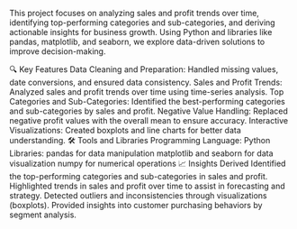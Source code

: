 This project focuses on analyzing sales and profit trends over time, identifying top-performing categories and sub-categories, and deriving actionable insights for business growth. Using Python and libraries like pandas, matplotlib, and seaborn, we explore data-driven solutions to improve decision-making.

🔍 Key Features
Data Cleaning and Preparation:
Handled missing values, date conversions, and ensured data consistency.
Sales and Profit Trends:
Analyzed sales and profit trends over time using time-series analysis.
Top Categories and Sub-Categories:
Identified the best-performing categories and sub-categories by sales and profit.
Negative Value Handling:
Replaced negative profit values with the overall mean to ensure accuracy.
Interactive Visualizations:
Created boxplots and line charts for better data understanding.
🛠️ Tools and Libraries
Programming Language: Python
Libraries:
pandas for data manipulation
matplotlib and seaborn for data visualization
numpy for numerical operations
📈 Insights Derived
Identified the top-performing categories and sub-categories in sales and profit.
Highlighted trends in sales and profit over time to assist in forecasting and strategy.
Detected outliers and inconsistencies through visualizations (boxplots).
Provided insights into customer purchasing behaviors by segment analysis.
